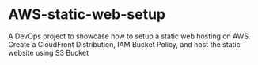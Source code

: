 # AWS-static-web-setup
A DevOps project to showcase how to setup a static web hosting on AWS.
Create a CloudFront Distribution, IAM Bucket Policy, and host the static website using S3 Bucket

